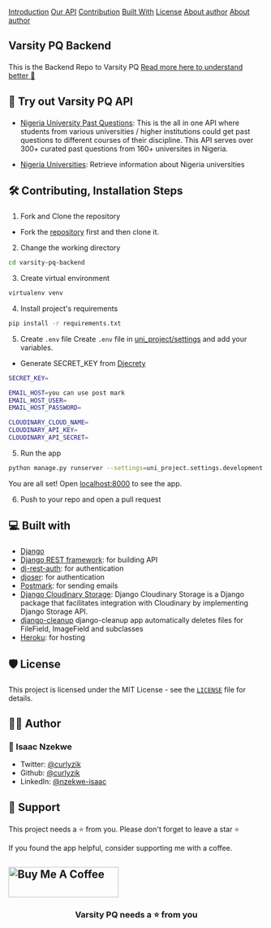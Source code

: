 <a href="#introduction">Introduction<a/>
<a href="#api">Our API<a/>
<a href="#contribution">Contribution<a/>
<a href="#built-with">Built With<a/>
<a href="#license">License<a/>
<a href="#author">About author<a/>
<a href="#support">About author<a/>
 
 ## <p id="introduction">Varsity PQ Backend</p>

This is the Backend Repo to Varsity PQ [Read more here to understand better 📖](https://github.com/curlyzik/varsity-pq-frontend)

 ## <p id="api">🚀 Try out Varsity PQ API</p>
- [Nigeria University Past Questions](https://rapidapi.com/curlyzik/api/nigeria-university-past-questions/): This is the all in one API where students from various universities / higher institutions could get past questions to different courses of their discipline. This API serves over 300+ curated past questions from 160+ universites in Nigeria.

- [Nigeria Universities](https://rapidapi.com/curlyzik/api/nigeria-universites/): Retrieve information about Nigeria universities

 ## <p id="contribution">🛠️ Contributing, Installation Steps</p>

1. Fork and Clone the repository

 - Fork the [repository](https://github.com/curlyzik/varsity-pq-backend) first and then clone it.

2. Change the working directory

```bash
cd varsity-pq-backend
```
3. Create virtual environment

```bash
virtualenv venv
```
4. Install project's requirements

```bash
pip install -r requirements.txt
```
5. Create `.env` file
Create `.env` file in [uni_project/settings](https://github.com/curlyzik/varsity-pq-backend/tree/main/uni_project/settings) and add your variables.
- Generate SECRET_KEY from [Djecrety](https://djecrety.ir/)

```bash
SECRET_KEY=

EMAIL_HOST=you can use post mark
EMAIL_HOST_USER=
EMAIL_HOST_PASSWORD=

CLOUDINARY_CLOUD_NAME=
CLOUDINARY_API_KEY=
CLOUDINARY_API_SECRET=
```

5. Run the app

```bash
python manage.py runserver --settings=uni_project.settings.development
```
You are all set! Open [localhost:8000](http://localhost:8000/) to see the app.

6. Push to your repo and open a pull request


 ## <p id="built-with">💻 Built with</p>

- [Django](https://www.djangoproject.com/)
- [Django REST framework](https://www.django-rest-framework.org/): for building API
- [dj-rest-auth](https://django-rest-auth.readthedocs.io/en/latest/introduction.html): for authentication
- [djoser](https://djoser.readthedocs.io/en/latest/introduction.html/): for authentication
- [Postmark](https://postmarkapp.com/): for sending emails
- [Django Cloudinary Storage](https://pypi.org/project/django-cloudinary-storage/): Django Cloudinary Storage is a Django package that facilitates integration with Cloudinary by implementing Django Storage API.
- [django-cleanup](https://pypi.org/project/django-cleanup/) django-cleanup app automatically deletes files for FileField, ImageField and subclasses
- [Heroku](http://heroku.com/): for hosting

 ## <p id="license">🛡️ License</p>

This project is licensed under the MIT License - see the [`LICENSE`](LICENSE) file for details.

 ## <p id="author">👨‍💻 Author</p>

### 👤 Isaac Nzekwe

- Twitter: [@curlyzik](https://twitter.com/curlyzik)
- Github: [@curlyzik](https://github.com/curlyzik)
- LinkedIn: [@nzekwe-isaac](https://www.linkedin.com/in/nzekwe-isaac/)

 ## <p id="support">🙏 Support</p>

This project needs a ⭐️ from you. Please don't forget to leave a star ⭐️

If you found the app helpful, consider supporting me with a coffee.

<a href="https://www.buymeacoffee.com/curlyzik" target="_blank"><img src="https://cdn.buymeacoffee.com/buttons/v2/default-yellow.png" alt="Buy Me A Coffee" style="height: 60px !important;width: 217px !important;" ></a>
---

<h3 align="center">
Varsity PQ needs a ⭐️ from you
</h3>
